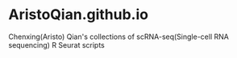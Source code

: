 # AristoQian.github.io
Chenxing(Aristo) Qian's collections of scRNA-seq(Single-cell RNA sequencing) R Seurat scripts
